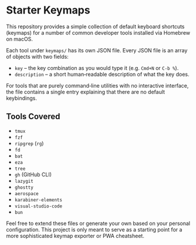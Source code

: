 # Starter Keymaps

This repository provides a simple collection of default keyboard shortcuts (keymaps) for a number of common developer tools installed via Homebrew on macOS.

Each tool under `keymaps/` has its own JSON file.  Every JSON file is an array of objects with two fields:

* `key` – the key combination as you would type it (e.g. `Cmd+N` or `C‑b %`).
* `description` – a short human‑readable description of what the key does.

For tools that are purely command‑line utilities with no interactive interface, the file contains a single entry explaining that there are no default keybindings.

## Tools Covered

- `tmux`
- `fzf`
- `ripgrep` (`rg`)
- `fd`
- `bat`
- `eza`
- `tree`
- `gh` (GitHub CLI)
- `lazygit`
- `ghostty`
- `aerospace`
- `karabiner-elements`
- `visual‑studio‑code`
- `bun`

Feel free to extend these files or generate your own based on your personal configuration.  This project is only meant to serve as a starting point for a more sophisticated keymap exporter or PWA cheatsheet.